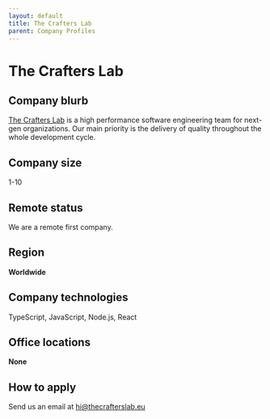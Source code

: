 ```yaml
---
layout: default
title: The Crafters Lab
parent: Company Profiles
---
```


# The Crafters Lab

## Company blurb

[The Crafters Lab](https://thecrafterslab.eu/) is a high performance software engineering team for next-gen organizations. Our main priority is the delivery of quality throughout the whole development cycle.

## Company size

1-10

## Remote status

We are a remote first company.

## Region

**Worldwide**

## Company technologies

TypeScript, JavaScript, Node.js, React

## Office locations

**None**

## How to apply

Send us an email at hi@thecrafterslab.eu
